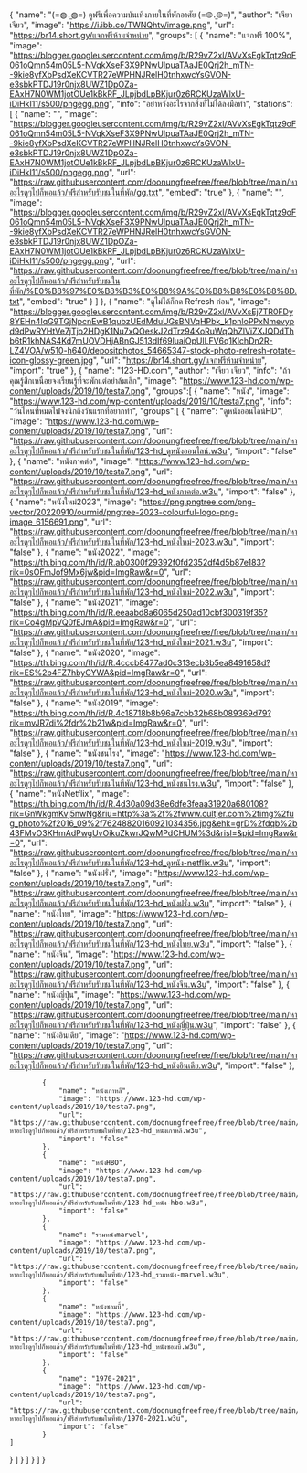 {
	"name": "(=◍․̫◍=) ดูฟรีเพื่อความบันเทิงภายในที่พักอาศัย (=◍․̫◍=)",
	"author": "เจียว เจียว",
	"image": "https://i.ibb.co/TWNQhtv/image.png",
	"url": "https://br14.short.gy/แจกฟรีห้ามจำหน่าย",
	"groups": [
    {
        "name": "แจกฟรี 100%",
        "image": "https://blogger.googleusercontent.com/img/b/R29vZ2xl/AVvXsEgkTqtz9oF061oQmn54m05L5-NVqkXseF3X9PNwUIpuaTAaJE0Qrj2h_mTN--9kie8yfXbPsdXeKCVTR27eWPHNJRelH0tnhxwcYsGVON-e3sbkPTDJ19r0njx8UWZ1DpOZa-EAxH7N0WM1jotOUe1kBkRF_JLpjbdLpBKjur0z6RCKUzaWlxU-iDiHkI11/s500/pngegg.png",
        "info": "อย่าหวังอะไรจากสิ่งที่ไม่ได้ลงมือทำ",
		"stations": [
	{
		"name": "",
		"image": "https://blogger.googleusercontent.com/img/b/R29vZ2xl/AVvXsEgkTqtz9oF061oQmn54m05L5-NVqkXseF3X9PNwUIpuaTAaJE0Qrj2h_mTN--9kie8yfXbPsdXeKCVTR27eWPHNJRelH0tnhxwcYsGVON-e3sbkPTDJ19r0njx8UWZ1DpOZa-EAxH7N0WM1jotOUe1kBkRF_JLpjbdLpBKjur0z6RCKUzaWlxU-iDiHkI11/s500/pngegg.png",
		"url": "https://raw.githubusercontent.com/doonungfreefree/free/blob/tree/main/หาอะไรดูๆไปก็พอแล้ว/ฟรีสำหรับรับชมในที่พัก/gg.txt",
		"embed": "true"
	},
	{
		"name": "",
		"image": "https://blogger.googleusercontent.com/img/b/R29vZ2xl/AVvXsEgkTqtz9oF061oQmn54m05L5-NVqkXseF3X9PNwUIpuaTAaJE0Qrj2h_mTN--9kie8yfXbPsdXeKCVTR27eWPHNJRelH0tnhxwcYsGVON-e3sbkPTDJ19r0njx8UWZ1DpOZa-EAxH7N0WM1jotOUe1kBkRF_JLpjbdLpBKjur0z6RCKUzaWlxU-iDiHkI11/s500/pngegg.png",
		"url": "https://raw.githubusercontent.com/doonungfreefree/free/blob/tree/main/หาอะไรดูๆไปก็พอแล้ว/ฟรีสำหรับรับชมในที่พัก/%E0%B8%97%E0%B8%B3%E0%B8%9A%E0%B8%B8%E0%B8%8D.txt",
		"embed": "true"
	}
	]
	},
	{
		"name": "ดูไม่ได้ก็กด Refresh ก่อน",
		"image": "https://blogger.googleusercontent.com/img/b/R29vZ2xl/AVvXsEj7TR0FDy8YEHn4IqG9TGjNpcnEwB1qubzUEdMduUGsBNVqHPbk_k1pnloPPxNmevypd9dPwRYHtVe7jTjo2HDgK1Nu7xQOeskJ2dTrz94KoRuWqQhZlViZXJQDdThb6tR1khNAS4Kd7mUOVDHjABnGJ513dIf69luaiOpUlLFV6q1KlchDn2R-LZ4VOA/w510-h640/depositphotos_54665347-stock-photo-refresh-rotate-icon-glossy-green.jpg",
		"url": "https://br14.short.gy/แจกฟรีห้ามจำหน่าย",
		"import": "true"
	},
	{
		"name": "123-HD.com",
		"author": "เจียว เจียว",
		"info": "ถ้าคุณรู้สึกเหนื่อยจงเรียนรู้ที่จะพักแต่อย่าล้มเลิก",
		"image": "https://www.123-hd.com/wp-content/uploads/2019/10/testa7.png",
		"groups":[
		{
			"name": "หนัง",
			"image": "https://www.123-hd.com/wp-content/uploads/2019/10/testa7.png",
			"info": "วันไหนที่หมดไฟจงนึกถึงวันแรกที่อยากทำ",
			"groups":[
			{
				"name": "ดูหนังออนไลน์HD",
				"image": "https://www.123-hd.com/wp-content/uploads/2019/10/testa7.png",
				"url": "https://raw.githubusercontent.com/doonungfreefree/free/blob/tree/main/หาอะไรดูๆไปก็พอแล้ว/ฟรีสำหรับรับชมในที่พัก/123-hd_ดูหนังออนไลน์.w3u",
				"import": "false"
			},
			{
				"name": "หนังภาคต่อ",
				"image": "https://www.123-hd.com/wp-content/uploads/2019/10/testa7.png",
				"url": "https://raw.githubusercontent.com/doonungfreefree/free/blob/tree/main/หาอะไรดูๆไปก็พอแล้ว/ฟรีสำหรับรับชมในที่พัก/123-hd_หนังภาคต่อ.w3u",
				"import": "false"
			},
			{
				"name": "หนังใหม่2023",
				"image": "https://png.pngtree.com/png-vector/20220910/ourmid/pngtree-2023-colourful-logo-png-image_6156691.png",
				"url": "https://raw.githubusercontent.com/doonungfreefree/free/blob/tree/main/หาอะไรดูๆไปก็พอแล้ว/ฟรีสำหรับรับชมในที่พัก/123-hd_หนังใหม่-2023.w3u",
				"import": "false"
			},
			{
				"name": "หนัง2022",
				"image": "https://th.bing.com/th/id/R.ab0300f29392f0fd2352df4d5b87e183?rik=0sOFmJof9Mx6jw&pid=ImgRaw&r=0",
				"url": "https://raw.githubusercontent.com/doonungfreefree/free/blob/tree/main/หาอะไรดูๆไปก็พอแล้ว/ฟรีสำหรับรับชมในที่พัก/123-hd_หนังใหม่-2022.w3u",
				"import": "false"
			},
				{
				"name": "หนัง2021",
				"image": "https://th.bing.com/th/id/R.eeaabd8a6065d250ad10cbf300319f35?rik=Co4gMpVQ0fEJmA&pid=ImgRaw&r=0",
				"url": "https://raw.githubusercontent.com/doonungfreefree/free/blob/tree/main/หาอะไรดูๆไปก็พอแล้ว/ฟรีสำหรับรับชมในที่พัก/123-hd_หนังใหม่-2021.w3u",
				"import": "false"
			},
			{
				"name": "หนัง2020",
				"image": "https://th.bing.com/th/id/R.4cccb8477ad0c313ecb3b5ea8491658d?rik=ES%2b4FZ7hbyGYWA&pid=ImgRaw&r=0",
				"url": "https://raw.githubusercontent.com/doonungfreefree/free/blob/tree/main/หาอะไรดูๆไปก็พอแล้ว/ฟรีสำหรับรับชมในที่พัก/123-hd_หนังใหม่-2020.w3u",
				"import": "false"
			},
			{
				"name": "หนัง2019",
				"image": "https://th.bing.com/th/id/R.4c18718b8b96a7cbb32b68b089369d79?rik=mvJR7di%2fdr%2b21w&pid=ImgRaw&r=0",
				"url": "https://raw.githubusercontent.com/doonungfreefree/free/blob/tree/main/หาอะไรดูๆไปก็พอแล้ว/ฟรีสำหรับรับชมในที่พัก/123-hd_หนังใหม่-2019.w3u",
				"import": "false"
			},
			{
				"name": "หนังชนโรง",
				"image": "https://www.123-hd.com/wp-content/uploads/2019/10/testa7.png",
				"url": "https://raw.githubusercontent.com/doonungfreefree/free/blob/tree/main/หาอะไรดูๆไปก็พอแล้ว/ฟรีสำหรับรับชมในที่พัก/123-hd_หนังชนโรง.w3u",
				"import": "false"
			},
			{
				"name": "หนังNetflix",
				"image": "https://th.bing.com/th/id/R.4d30a09d38e6dfe3feaa31920a680108?rik=GnWkgmKvj5nwNg&riu=http%3a%2f%2fwww.cultjer.com%2fimg%2fug_photo%2f2016_09%2f76248820160921034356.jpg&ehk=grD%2fdqb%2b43FMvO3KHmAdPwgUvOikuZkwrJQwMPdCHUM%3d&risl=&pid=ImgRaw&r=0",
				"url": "https://raw.githubusercontent.com/doonungfreefree/free/blob/tree/main/หาอะไรดูๆไปก็พอแล้ว/ฟรีสำหรับรับชมในที่พัก/123-hd_ดูหนัง-netflix.w3u",
				"import": "false"
			},
			{
				"name": "หนังฝรั่ง",
				"image": "https://www.123-hd.com/wp-content/uploads/2019/10/testa7.png",
				"url": "https://raw.githubusercontent.com/doonungfreefree/free/blob/tree/main/หาอะไรดูๆไปก็พอแล้ว/ฟรีสำหรับรับชมในที่พัก/123-hd_หนังฝรั่ง.w3u",
				"import": "false"
			},
			{
				"name": "หนังไทย",
				"image": "https://www.123-hd.com/wp-content/uploads/2019/10/testa7.png",
				"url": "https://raw.githubusercontent.com/doonungfreefree/free/blob/tree/main/หาอะไรดูๆไปก็พอแล้ว/ฟรีสำหรับรับชมในที่พัก/123-hd_หนังไทย.w3u",
				"import": "false"
			},
			{
				"name": "หนังจีน",
				"image": "https://www.123-hd.com/wp-content/uploads/2019/10/testa7.png",
				"url": "https://raw.githubusercontent.com/doonungfreefree/free/blob/tree/main/หาอะไรดูๆไปก็พอแล้ว/ฟรีสำหรับรับชมในที่พัก/123-hd_หนังจีน.w3u",
				"import": "false"
			},
			{
				"name": "หนังญี่ปุ่น",
				"image": "https://www.123-hd.com/wp-content/uploads/2019/10/testa7.png",
				"url": "https://raw.githubusercontent.com/doonungfreefree/free/blob/tree/main/หาอะไรดูๆไปก็พอแล้ว/ฟรีสำหรับรับชมในที่พัก/123-hd_หนังญี่ปุ่น.w3u",
				"import": "false"
			},
			{
				"name": "หนังอินเดีย",
				"image": "https://www.123-hd.com/wp-content/uploads/2019/10/testa7.png",
				"url": "https://raw.githubusercontent.com/doonungfreefree/free/blob/tree/main/หาอะไรดูๆไปก็พอแล้ว/ฟรีสำหรับรับชมในที่พัก/123-hd_หนังอินเดีย.w3u",
				"import": "false"
			},

			{
				"name": "หนังเกาหลี",
				"image": "https://www.123-hd.com/wp-content/uploads/2019/10/testa7.png",
				"url": "https://raw.githubusercontent.com/doonungfreefree/free/blob/tree/main/หาอะไรดูๆไปก็พอแล้ว/ฟรีสำหรับรับชมในที่พัก/123-hd_หนังเกาหลี.w3u",
				"import": "false"
			},
			{
				"name": "หนังHBO",
				"image": "https://www.123-hd.com/wp-content/uploads/2019/10/testa7.png",
				"url": "https://raw.githubusercontent.com/doonungfreefree/free/blob/tree/main/หาอะไรดูๆไปก็พอแล้ว/ฟรีสำหรับรับชมในที่พัก/123-hd_หนัง-hbo.w3u",
				"import": "false"
			},
			{
				"name": "รวมหนังmarvel",
				"image": "https://www.123-hd.com/wp-content/uploads/2019/10/testa7.png",
				"url": "https://raw.githubusercontent.com/doonungfreefree/free/blob/tree/main/หาอะไรดูๆไปก็พอแล้ว/ฟรีสำหรับรับชมในที่พัก/123-hd_รวมหนัง-marvel.w3u",
				"import": "false"
			},
			{
				"name": "หนังซอมบี้",
				"image": "https://www.123-hd.com/wp-content/uploads/2019/10/testa7.png",
				"url": "https://raw.githubusercontent.com/doonungfreefree/free/blob/tree/main/หาอะไรดูๆไปก็พอแล้ว/ฟรีสำหรับรับชมในที่พัก/123-hd_หนังซอมบี้.w3u",
				"import": "false"
			},
			{
				"name": "1970-2021",
				"image": "https://www.123-hd.com/wp-content/uploads/2019/10/testa7.png",
				"url": "https://raw.githubusercontent.com/doonungfreefree/free/blob/tree/main/หาอะไรดูๆไปก็พอแล้ว/ฟรีสำหรับรับชมในที่พัก/1970-2021.w3u",
				"import": "false"
			}
    ]
}
		  ]
		}
	  ]
	}
  ]
}
